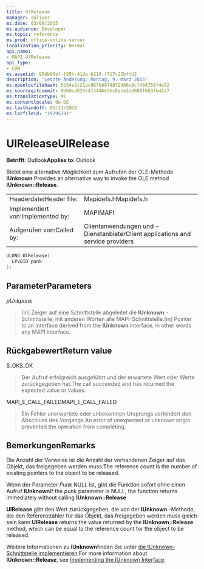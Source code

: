 ```yaml
---
title: UlRelease
manager: soliver
ms.date: 03/09/2015
ms.audience: Developer
ms.topic: reference
ms.prod: office-online-server
localization_priority: Normal
api_name:
- MAPI.UlRelease
api_type:
- COM
ms.assetid: 95db96ef-f95f-41da-b216-f717c23bffd2
description: 'Letzte Änderung: Montag, 9. März 2015'
ms.openlocfilehash: 5b34e2c21ac967b0874872986c0cf484750f4e72
ms.sourcegitcommit: 9d60cd82b5413446e5bc8ace2cd689f683fb41a7
ms.translationtype: MT
ms.contentlocale: de-DE
ms.lasthandoff: 06/11/2018
ms.locfileid: "19795791"
---
```

# <a name="ulrelease"></a><span data-ttu-id="cb0ee-103">UlRelease</span><span class="sxs-lookup"><span data-stu-id="cb0ee-103">UlRelease</span></span>

  
  
<span data-ttu-id="cb0ee-104">**Betrifft**: Outlook</span><span class="sxs-lookup"><span data-stu-id="cb0ee-104">**Applies to**: Outlook</span></span> 
  
<span data-ttu-id="cb0ee-105">Bietet eine alternative Möglichkeit zum Aufrufen der OLE-Methode **IUnknown**.</span><span class="sxs-lookup"><span data-stu-id="cb0ee-105">Provides an alternative way to invoke the OLE method **IUnknown::Release**.</span></span> 
  
|||
|:-----|:-----|
|<span data-ttu-id="cb0ee-106">Headerdatei</span><span class="sxs-lookup"><span data-stu-id="cb0ee-106">Header file:</span></span>  <br/> |<span data-ttu-id="cb0ee-107">Mapidefs.h</span><span class="sxs-lookup"><span data-stu-id="cb0ee-107">Mapidefs.h</span></span>  <br/> |
|<span data-ttu-id="cb0ee-108">Implementiert von:</span><span class="sxs-lookup"><span data-stu-id="cb0ee-108">Implemented by:</span></span>  <br/> |<span data-ttu-id="cb0ee-109">MAPI</span><span class="sxs-lookup"><span data-stu-id="cb0ee-109">MAPI</span></span>  <br/> |
|<span data-ttu-id="cb0ee-110">Aufgerufen von:</span><span class="sxs-lookup"><span data-stu-id="cb0ee-110">Called by:</span></span>  <br/> |<span data-ttu-id="cb0ee-111">Clientanwendungen und -Dienstanbieter</span><span class="sxs-lookup"><span data-stu-id="cb0ee-111">Client applications and service providers</span></span>  <br/> |
   
```cpp
ULONG UlRelease(
  LPVOID punk
);
```

## <a name="parameters"></a><span data-ttu-id="cb0ee-112">Parameter</span><span class="sxs-lookup"><span data-stu-id="cb0ee-112">Parameters</span></span>

 <span data-ttu-id="cb0ee-113">_pUnk_</span><span class="sxs-lookup"><span data-stu-id="cb0ee-113">_punk_</span></span>
  
> <span data-ttu-id="cb0ee-114">[in] Zeiger auf eine Schnittstelle abgeleitet die **IUnknown** -Schnittstelle, mit anderen Worten alle MAPI-Schnittstelle.</span><span class="sxs-lookup"><span data-stu-id="cb0ee-114">[in] Pointer to an interface derived from the **IUnknown** interface, in other words any MAPI interface.</span></span> 
    
## <a name="return-value"></a><span data-ttu-id="cb0ee-115">Rückgabewert</span><span class="sxs-lookup"><span data-stu-id="cb0ee-115">Return value</span></span>

<span data-ttu-id="cb0ee-116">S_OK</span><span class="sxs-lookup"><span data-stu-id="cb0ee-116">S_OK</span></span> 
  
> <span data-ttu-id="cb0ee-117">Der Aufruf erfolgreich ausgeführt und der erwartete Wert oder Werte zurückgegeben hat.</span><span class="sxs-lookup"><span data-stu-id="cb0ee-117">The call succeeded and has returned the expected value or values.</span></span> 
    
<span data-ttu-id="cb0ee-118">MAPI_E_CALL_FAILED</span><span class="sxs-lookup"><span data-stu-id="cb0ee-118">MAPI_E_CALL_FAILED</span></span> 
  
> <span data-ttu-id="cb0ee-119">Ein Fehler unerwartete oder unbekannten Ursprungs verhindert den Abschluss des Vorgangs.</span><span class="sxs-lookup"><span data-stu-id="cb0ee-119">An error of unexpected or unknown origin prevented the operation from completing.</span></span>
    
## <a name="remarks"></a><span data-ttu-id="cb0ee-120">Bemerkungen</span><span class="sxs-lookup"><span data-stu-id="cb0ee-120">Remarks</span></span>

<span data-ttu-id="cb0ee-121">Die Anzahl der Verweise ist die Anzahl der vorhandenen Zeiger auf das Objekt, das freigegeben werden muss.</span><span class="sxs-lookup"><span data-stu-id="cb0ee-121">The reference count is the number of existing pointers to the object to be released.</span></span> 
  
<span data-ttu-id="cb0ee-122">Wenn der Parameter _Punk_ NULL ist, gibt die Funktion sofort ohne einen Aufruf **IUnknown**</span><span class="sxs-lookup"><span data-stu-id="cb0ee-122">If the  _punk_ parameter is NULL, the function returns immediately without calling **IUnknown::Release**</span></span>
  
 <span data-ttu-id="cb0ee-123">**UlRelease** gibt den Wert zurückgegeben, die von der **IUnknown** -Methode, die den Referenzzähler für das Objekt, das freigegeben werden muss gleich sein kann.</span><span class="sxs-lookup"><span data-stu-id="cb0ee-123">**UlRelease** returns the value returned by the **IUnknown::Release** method, which can be equal to the reference count for the object to be released.</span></span> 
  
<span data-ttu-id="cb0ee-124">Weitere Informationen zu **IUnknown**finden Sie unter [die IUnknown-Schnittstelle implementieren](implementing-the-iunknown-interface.md).</span><span class="sxs-lookup"><span data-stu-id="cb0ee-124">For more information about **IUnknown::Release**, see [Implementing the IUnknown Interface](implementing-the-iunknown-interface.md).</span></span> 
  

